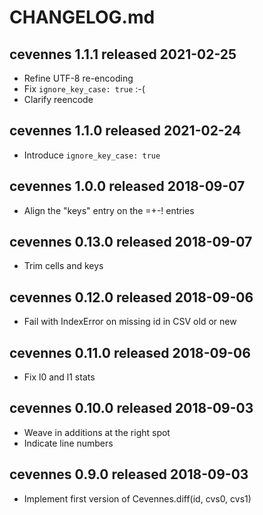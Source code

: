 
# CHANGELOG.md


## cevennes 1.1.1  released 2021-02-25

- Refine UTF-8 re-encoding
- Fix `ignore_key_case: true` :-(
- Clarify reencode


## cevennes 1.1.0  released 2021-02-24

- Introduce `ignore_key_case: true`


## cevennes 1.0.0  released 2018-09-07

- Align the "keys" entry on the =+-! entries


## cevennes 0.13.0  released 2018-09-07

- Trim cells and keys


## cevennes 0.12.0  released 2018-09-06

- Fail with IndexError on missing id in CSV old or new


## cevennes 0.11.0  released 2018-09-06

- Fix l0 and l1 stats


## cevennes 0.10.0  released 2018-09-03

- Weave in additions at the right spot
- Indicate line numbers


## cevennes 0.9.0  released 2018-09-03

- Implement first version of Cevennes.diff(id, cvs0, cvs1)

